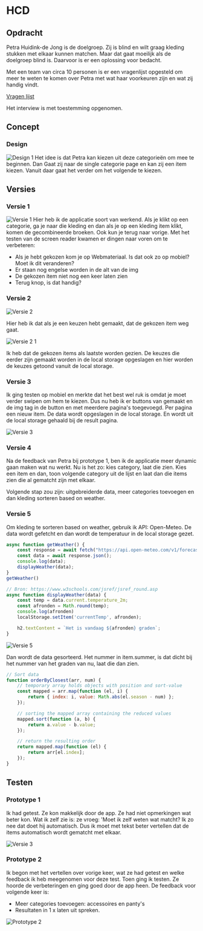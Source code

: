 # HCD
## Opdracht
Petra Huidink-de Jong is de doelgroep. Zij is blind en wilt graag kleding stukken met elkaar kunnen matchen. Maar dat gaat moeilijk als de doelgroep blind is. Daarvoor is er een oplossing voor bedacht.

Met een team van circa 10 personen is er een vragenlijst opgesteld om meer te weten te komen over Petra met wat haar voorkeuren zijn en wat zij handig vindt. 

[Vragen lijst](https://docs.google.com/document/d/19J_38NkLhnx6Z5d7lens3TmKvPoLd499wUBorTF2mHA/edit?pli=1)

Het interview is met toestemming opgenomen. 

## Concept
### Design
![Design 1](https://github.com/xiaonanpols21/hcd/blob/main/public/img/readme/design-1.png)
Het idee is dat Petra kan kiezen uit deze categorieën om mee te beginnen. Dan Gaat zij naar de single categorie page en kan zij een item kiezen. Vanuit daar gaat het verder om het volgende te kiezen. 

## Versies
### Versie 1
![Versie 1](https://github.com/xiaonanpols21/hcd/blob/main-2/public/img/readme/v-1.jpg)
Hier heb ik de applicatie soort van werkend. Als je klikt op een categorie, ga je naar die kleding en dan als je op een kleding item klikt, komen de gecombineerde broeken. Ook kun je terug naar vorige. Met het testen van de screen reader kwamen er dingen naar voren om te verbeteren:

- Als je hebt gekozen kom je op Webmateriaal. Is dat ook zo op mobiel? Moet ik dit veranderen?
- Er staan nog engelse worden in de alt van de img
- De gekozen item niet nog een keer laten zien
- Terug knop, is dat handig?

### Versie 2
![Versie 2](https://github.com/xiaonanpols21/hcd/blob/main/public/img/readme/v-2.png)

Hier heb ik dat als je een keuzen hebt gemaakt, dat de gekozen item weg gaat. 

![Versie 2 1](https://github.com/xiaonanpols21/hcd/blob/main/public/img/readme/v-2-1.png)

Ik heb dat de gekozen items als laatste worden gezien. De keuzes die eerder zijn gemaakt worden in de local storage opgeslagen en hier worden de keuzes getoond vanuit de local storage. 

### Versie 3
Ik ging testen op mobiel en merkte dat het best wel ruk is omdat je moet verder swipen om hem te kiezen. Dus nu heb ik er buttons van gemaakt en de img tag in de button en met meerdere pagina's toegevoegd. Per pagina een nieuw item. De data wordt opgeslagen in de local storage. En wordt uit de local storage gehaald bij de result pagina. 

![Versie 3](https://github.com/xiaonanpols21/hcd/blob/main/public/img/readme/v-3.png)

### Versie 4
Na de feedback van Petra bij prototype 1, ben ik de applicatie meer dynamic gaan maken wat nu werkt. Nu is het zo: kies category, laat die zien. Kies een item en dan, toon volgende category uit de lijst en laat dan die items zien die al gematcht zijn met elkaar.

Volgende stap zou zijn: uitgebreiderde data, meer categories toevoegen en dan kleding sorteren based on weather.

### Versie 5
Om kleding te sorteren based on weather, gebruik ik API: Open-Meteo. De data wordt gefetcht en dan wordt de temperatuur in de local storage gezet.

```js
async function getWeather() {
    const response = await fetch("https://api.open-meteo.com/v1/forecast?latitude=52.374&longitude=4.8897&current=temperature_2m");
    const data = await response.json();
    console.log(data);
    displayWeather(data);
}
getWeather()

// Bron: https://www.w3schools.com/jsref/jsref_round.asp
async function displayWeather(data) {
    const temp = data.current.temperature_2m;
    const afronden = Math.round(temp);
    console.log(afronden)
    localStorage.setItem('currentTemp', afronden);

    h2.textContent = `Het is vandaag ${afronden} graden`;
}
```

![Versie 5](https://github.com/xiaonanpols21/hcd/blob/main-5/public/img/readme/v-5.png)

Dan wordt de data gesorteerd. Het nummer in item.summer, is dat dicht bij het nummer van het graden van nu, laat die dan zien. 

```js
// Sort data
function orderByClosest(arr, num) {
    // temporary array holds objects with position and sort-value
    const mapped = arr.map(function (el, i) {
        return { index: i, value: Math.abs(el.season - num) };
    });

    // sorting the mapped array containing the reduced values
    mapped.sort(function (a, b) {
        return a.value - b.value;
    });

    // return the resulting order
    return mapped.map(function (el) {
        return arr[el.index];
    });
}
```

## Testen
### Prototype 1
Ik had getest. Ze kon makkelijk door de app. Ze had niet opmerkingen wat beter kon. Wat ik zelf zie is: ze vroeg: 'Moet ik zelf weten wat matcht? Ik zo nee dat doet hij automatisch. Dus ik moet met tekst beter vertellen dat de items automatisch wordt gematcht met elkaar. 

![Versie 3](https://github.com/xiaonanpols21/hcd/blob/main/public/img/readme/v-3.png)

### Prototype 2
Ik begon met het vertellen over vorige keer, wat ze had getest en welke feedback ik heb meegenomen voor deze test. Toen ging ik testen. Ze hoorde de verbeteringen en ging goed door de app heen. De feedback voor volgende keer is:

- Meer categories toevoegen: accessoires en panty's
- Resultaten in 1 x laten uit spreken.

![Prototype 2](https://github.com/xiaonanpols21/hcd/blob/main/public/img/readme/prototype-2.png)